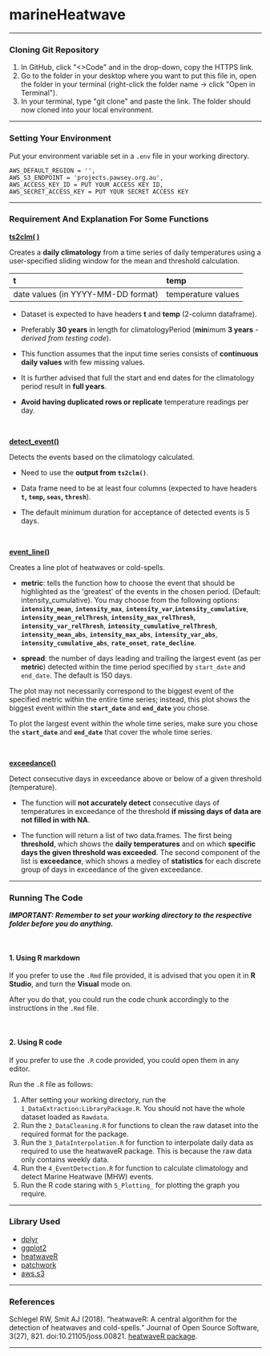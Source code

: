 # marineHeatwave
<hr>

### Cloning Git Repository
1. In GitHub, click "<>Code" and in the drop-down, copy the HTTPS link.
2. Go to the folder in your desktop where you want to put this file in, open the folder in your terminal (right-click the folder name -> click "Open in Terminal").
3. In your terminal, type "git clone" and paste the link. The folder should now cloned into your local environment.

<hr>

### Setting Your Environment
Put your environment variable set in a `.env` file in your working directory.
```
AWS_DEFAULT_REGION = '', 
AWS_S3_ENDPOINT = 'projects.pawsey.org.au', 
AWS_ACCESS_KEY_ID = PUT YOUR ACCESS KEY ID, 
AWS_SECRET_ACCESS_KEY = PUT YOUR SECRET ACCESS KEY
```

<hr>

### Requirement And Explanation For Some Functions
[**ts2clm( )**](https://robwschlegel.github.io/heatwaveR/reference/ts2clm.html)

Creates a **daily climatology** from a time series of daily temperatures using a user-specified sliding window for the mean and threshold calculation.

| t                                  | temp               |
|:-----------------------------------|:-------------------|
| date values (in YYYY-MM-DD format) | temperature values |

-   Dataset is expected to have headers **t** and **temp** (2-column dataframe).

-   Preferably **30 years** in length for climatologyPeriod (**min**imum **3 years** *- derived from testing code*).

-   This function assumes that the input time series consists of **continuous daily values** with few missing values.

-   It is further advised that full the start and end dates for the climatology period result in **full years**.

-   **Avoid having duplicated rows or replicate** temperature readings per day.

</br>   

[**detect_event()**](https://robwschlegel.github.io/heatwaveR/reference/detect_event.html)

Detects the events based on the climatology calculated.

-   Need to use the **output from `ts2clm()`**.

-   Data frame need to be at least four columns (expected to have headers **`t`, `temp`, `seas`, `thresh`**).

-   The default minimum duration for acceptance of detected events is 5 days.

</br>

[**event_line()**](https://robwschlegel.github.io/heatwaveR/reference/event_line.html)

Creates a line plot of heatwaves or cold-spells.

-   **metric**: tells the function how to choose the event that should be highlighted as the 'greatest' of the events in the chosen period. (Default: intensity_cumulative). You may choose from the following options: **`intensity_mean`**, **`intensity_max`**, **`intensity_var`**,**`intensity_cumulative`**, **`intensity_mean_relThresh`**, **`intensity_max_relThresh`**, **`intensity_var_relThresh`**, **`intensity_cumulative_relThresh`**, **`intensity_mean_abs`**, **`intensity_max_abs`**, **`intensity_var_abs`**, **`intensity_cumulative_abs`**, **`rate_onset`**, **`rate_decline`**.

-   **spread**: the number of days leading and trailing the largest event (as per **metric**) detected within the time period specified by `start_date` and `end_date`. The default is 150 days. 

The plot may not necessarily correspond to the biggest event of the specified metric within the entire time series; instead, this plot shows the biggest event within the **`start_date`** and **`end_date`** you chose.

To plot the largest event within the whole time series, make sure you chose the **`start_date`** and **`end_date`** that cover the whole time series.
  

</br>

[**exceedance()**](https://robwschlegel.github.io/heatwaveR/reference/exceedance.html)

Detect consecutive days in exceedance above or below of a given threshold (temperature).

-   The function will **not accurately detect** consecutive days of temperatures in exceedance of the threshold **if missing days of data are not filled in with NA**.

-   The function will return a list of two data.frames. The first being **threshold**, which shows the **daily temperatures** and on which **specific days the given threshold was exceeded**. The second component of the list is **exceedance**, which shows a medley of **statistics** for each discrete group of days in exceedance of the given exceedance.

<hr>

### Running The Code

***IMPORTANT: Remember to set your working directory to the respective folder before you do anything.***

</br>

#### 1. Using R markdown
If you prefer to use the `.Rmd` file provided, it is advised that you open it in **R Studio**, and turn the **Visual** mode on.

After you do that, you could run the code chunk accordingly to the instructions in the `.Rmd` file.

</br>

#### 2. Using R code
If you prefer to use the `.R` code provided, you could open them in any editor.

Run the `.R` file as follows:
1. After setting your working directory, run the `1_DataExtraction:LibraryPackage.R`. You should not have the whole dataset loaded as `Rawdata`.
2. Run the `2_DataCleaning.R` for functions to clean the raw dataset into the required format for the package.
3. Run the `3_DataInterpolation.R` for function to interpolate daily data as required to use the heatwaveR package. This is because the raw data only contains weekly data.
4. Run the `4_EventDetection.R` for function to calculate climatology and detect Marine Heatwave (MHW) events.
5. Run the R code staring with `5_Plotting_` for plotting the graph you require.

<hr>

### Library Used
   - [dplyr](https://rdocumentation.org/packages/dplyr/versions/1.0.10)
   - [ggplot2](https://rdocumentation.org/packages/ggplot2/versions/3.5.0)
   - [heatwaveR](https://rdocumentation.org/packages/heatwaveR/versions/0.4.6)
   - [patchwork](https://www.rdocumentation.org/packages/patchwork/versions/1.2.0/topics/patchwork-package)
   - [aws.s3](https://rdocumentation.org/packages/aws.s3/versions/0.3.21)

<hr>

### **References**
Schlegel RW, Smit AJ (2018). “heatwaveR: A central algorithm for the detection of heatwaves and cold-spells.” Journal of Open Source Software, 3(27), 821. doi:10.21105/joss.00821. [heatwaveR package](https://robwschlegel.github.io/heatwaveR/index.html).

<hr>
